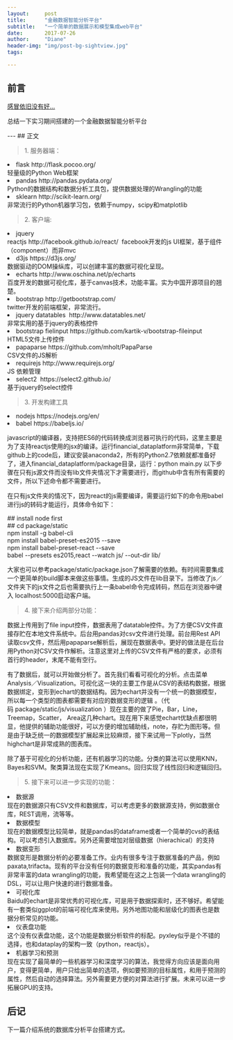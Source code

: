 ```yaml
---
layout:     post
title:      "金融数据智能分析平台"
subtitle:   "一个简单的数据展示和模型集成web平台"
date:       2017-07-26
author:     "Diane"
header-img: "img/post-bg-sightview.jpg"
tags:

---
```


## 前言

[感冒依旧没有好...](#build) 

总结一下实习期间搭建的一个金融数据智能分析平台

<p id = "build"></p>
---
## 正文
<script type="text/javascript" src="http://cdn.mathjax.org/mathjax/latest/MathJax.js?config=default"></script>
<blockquote>1.	服务器端：</blockquote>
<li>flask http://flask.pocoo.org/ </li>
	轻量级的Python Web框架
<li>pandas http://pandas.pydata.org/ </li>
    Python的数据结构和数据分析工具包，提供数据处理的Wrangling的功能
<li>sklearn http://scikit-learn.org/ </li>
    非常流行的Python机器学习包，依赖于numpy，scipy和matplotlib

<blockquote>2.	客户端:</blockquote>
<li>jquery</li>
	reactjs http://facebook.github.io/react/ 
	facebook开发的js UI框架，基于组件（component）而非mvc
<li>d3js https://d3js.org/ </li>
    数据驱动的DOM操纵库，可以创建丰富的数据可视化呈现。
<li>echarts http://www.oschina.net/p/echarts </li>
    百度开发的数据可视化库，基于canvas技术，功能丰富。实为中国开源项目的翘楚。
<li>bootstrap http://getbootstrap.com/ </li>
    twitter开发的前端框架，非常流行。
<li>jquery datatables  http://www.datatables.net/ </li>
    非常实用的基于jquery的表格控件
<li>bootstrap fielinput https://github.com/kartik-v/bootstrap-fileinput </li>
    HTML5文件上传控件
<li>papaparse https://github.com/mholt/PapaParse </li>
    CSV文件的JS解析
<li>requirejs http://www.requirejs.org/ </li>
    JS 依赖管理
<li>select2  https://select2.github.io/ </li>
    基于jquery的select控件

<blockquote>3.	开发构建工具</blockquote>
<li>nodejs https://nodejs.org/en/ </li>
<li>babel https://babeljs.io/ </li>
<p>javascript的编译器，支持把ES6的代码转换成浏览器可执行的代码，这里主要是为了支持reactjs使用的jsx的编译。运行financial_dataplatform非常简单，下载github上的code后，建议安装anaconda2，所有的Python2.7依赖就都准备好了，进入financial_dataplatform/package目录，运行：python main.py
以下步骤在只有js源文件而没有lib文件夹情况下才需要进行，而github中含有所有需要的文件，所以下述命令都不需要进行。</p>
<p>在只有js文件夹的情况下，因为react的js需要编译，需要运行如下的命令用babel进行js的转码才能运行，具体命令如下：</p>
    ## install node first</br>
    ## cd package/static</br>
    npm install -g babel-cli</br>
    npm install babel-preset-es2015 --save</br>
    npm install babel-preset-react --save</br>
    babel --presets es2015,react --watch js/ --out-dir lib/</br>
<p>大家也可以参考package/static/package.json了解需要的依赖。有时间需要集成一个更简单的build脚本来做这些事情。生成的JS文件在lib目录下。当修改了js／文件夹下的js文件之后也需要执行上一条babel命令完成转码，然后在浏览器中键入 localhost:5000启动客户端。</p>

<blockquote>4.	接下来介绍两部分功能：</blockquote>
<p>数据上传用到了file input控件，数据表用了datatable控件。为了方便CSV文件直接存贮在本地文件系统中。后台用pandas对csv文件进行处理。前台用Rest API读取csv文件，然后用papaparse解析后，展现在数据表中。更好的做法是在后台用Python对CSV文件作解析。注意这里对上传的CSV文件有严格的要求，必须有首行的header，末尾不能有空行。</p>
<p>有了数据后，就可以开始做分析了。首先我们看看可视化的分析。点击菜单Analysis／Visualization。可视化这一块的主要工作是从CSV的表结构数据，根据数据绑定，变形到echart的数据结构。因为echart并没有一个统一的数据模型，所以每一个类型的图表都需要有对应的数据变形的逻辑 。（代码 package/static/js/visualization ）现在主要的做了Pie，Bar，Line，Treemap，Scatter， Area这几种chart。现在用下来感觉echart优缺点都很明显，他提供的辅助功能很好，可以方便的增加辅助线，note，存贮为图形等。但是由于缺乏统一的数据模型扩展起来比较麻烦，接下来试用一下plotly，当然highchart是非常成熟的图表库。</p>
<p>除了基于可视化的分析功能，还有机器学习的功能。分类的算法可以使用KNN，Bayes和SVM。聚类算法现在实现了Kmeans。回归实现了线性回归和逻辑回归。</p>

<blockquote>5.	接下来可以进一步实现的功能：</blockquote>
<li>数据源</li>
现在的数据源只有CSV文件和数据库，可以考虑更多的数据源支持，例如数据仓库，REST调用，流等等。
<li>数据模型</li>
现在的数据模型比较简单，就是pandas的dataframe或者一个简单的cvs的表结构。可以考虑引入数据库。另外还需要增加对层级数据（hierachical）的支持
<li>数据变形</li>
数据变形是数据分析的必要准备工作。业内有很多专注于数据准备的产品，例如paxata,trifacta。现有的平台没有任何的数据变形和准备的功能，其实pandas有非常丰富的data wrangling的功能，我希望能在这之上包装一个data wrangling的DSL，可以让用户快速的进行数据准备。
<li>可视化库</li>
Baidu的echart是非常优秀的可视化库，可是用于数据探索时，还不够好。希望能有一套类似ggplot的前端可视化库来使用。另外地图功能和层级化的图表也是数据分析常见的功能。
<li>仪表盘功能</li>
这个没有仪表盘功能，这个功能是数据分析软件的标配。pyxley似乎是个不错的选择，也和dataplay的架构一致（python，reactjs）。
<li>机器学习和预测</li>
现在实现了最简单的一些机器学习和深度学习的算法，我觉得方向应该是面向用户，变得更简单，用户只给出简单的选项，例如要预测的目标属性，和用于预测的属性，然后自动的选择算法。另外需要更方便的对算法进行扩展。未来可以进一步拓展GPU的支持。


## 后记

下一篇介绍系统的数据库分析平台搭建方式。
